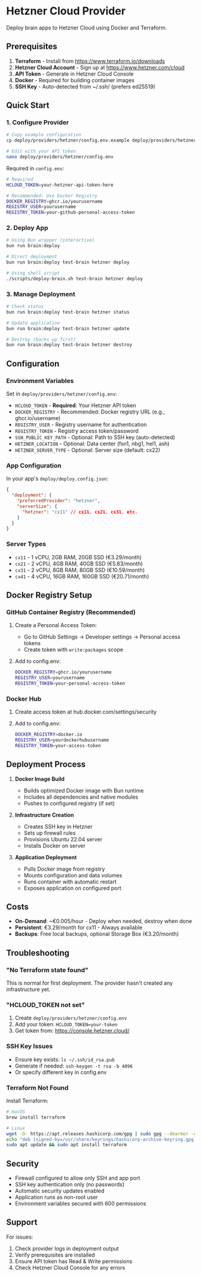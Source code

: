 # Hetzner Cloud Provider

Deploy brain apps to Hetzner Cloud using Docker and Terraform.

## Prerequisites

1. **Terraform** - Install from https://www.terraform.io/downloads
2. **Hetzner Cloud Account** - Sign up at https://www.hetzner.com/cloud
3. **API Token** - Generate in Hetzner Cloud Console
4. **Docker** - Required for building container images
5. **SSH Key** - Auto-detected from ~/.ssh/ (prefers ed25519)

## Quick Start

### 1. Configure Provider

```bash
# Copy example configuration
cp deploy/providers/hetzner/config.env.example deploy/providers/hetzner/config.env

# Edit with your API token
nano deploy/providers/hetzner/config.env
```

Required in `config.env`:

```bash
# Required
HCLOUD_TOKEN=your-hetzner-api-token-here

# Recommended: Use Docker Registry
DOCKER_REGISTRY=ghcr.io/yourusername
REGISTRY_USER=yourusername
REGISTRY_TOKEN=your-github-personal-access-token
```

### 2. Deploy App

```bash
# Using Bun wrapper (interactive)
bun run brain:deploy

# Direct deployment
bun run brain:deploy test-brain hetzner deploy

# Using shell script
./scripts/deploy-brain.sh test-brain hetzner deploy
```

### 3. Manage Deployment

```bash
# Check status
bun run brain:deploy test-brain hetzner status

# Update application
bun run brain:deploy test-brain hetzner update

# Destroy (backs up first)
bun run brain:deploy test-brain hetzner destroy
```

## Configuration

### Environment Variables

Set in `deploy/providers/hetzner/config.env`:

- `HCLOUD_TOKEN` - **Required**: Your Hetzner API token
- `DOCKER_REGISTRY` - Recommended: Docker registry URL (e.g., ghcr.io/username)
- `REGISTRY_USER` - Registry username for authentication
- `REGISTRY_TOKEN` - Registry access token/password
- `SSH_PUBLIC_KEY_PATH` - Optional: Path to SSH key (auto-detected)
- `HETZNER_LOCATION` - Optional: Data center (fsn1, nbg1, hel1, ash)
- `HETZNER_SERVER_TYPE` - Optional: Server size (default: cx22)

### App Configuration

In your app's `deploy/deploy.config.json`:

```json
{
  "deployment": {
    "preferredProvider": "hetzner",
    "serverSize": {
      "hetzner": "cx11" // cx11, cx21, cx31, etc.
    }
  }
}
```

### Server Types

- `cx11` - 1 vCPU, 2GB RAM, 20GB SSD (€3.29/month)
- `cx21` - 2 vCPU, 4GB RAM, 40GB SSD (€5.83/month)
- `cx31` - 2 vCPU, 8GB RAM, 80GB SSD (€10.59/month)
- `cx41` - 4 vCPU, 16GB RAM, 160GB SSD (€20.71/month)

## Docker Registry Setup

### GitHub Container Registry (Recommended)

1. Create a Personal Access Token:

   - Go to GitHub Settings → Developer settings → Personal access tokens
   - Create token with `write:packages` scope

2. Add to config.env:
   ```bash
   DOCKER_REGISTRY=ghcr.io/yourusername
   REGISTRY_USER=yourusername
   REGISTRY_TOKEN=your-personal-access-token
   ```

### Docker Hub

1. Create access token at hub.docker.com/settings/security

2. Add to config.env:
   ```bash
   DOCKER_REGISTRY=docker.io
   REGISTRY_USER=yourdockerhubusername
   REGISTRY_TOKEN=your-access-token
   ```

## Deployment Process

1. **Docker Image Build**

   - Builds optimized Docker image with Bun runtime
   - Includes all dependencies and native modules
   - Pushes to configured registry (if set)

2. **Infrastructure Creation**

   - Creates SSH key in Hetzner
   - Sets up firewall rules
   - Provisions Ubuntu 22.04 server
   - Installs Docker on server

3. **Application Deployment**
   - Pulls Docker image from registry
   - Mounts configuration and data volumes
   - Runs container with automatic restart
   - Exposes application on configured port

## Costs

- **On-Demand**: ~€0.005/hour - Deploy when needed, destroy when done
- **Persistent**: €3.29/month for cx11 - Always available
- **Backups**: Free local backups, optional Storage Box (€3.20/month)

## Troubleshooting

### "No Terraform state found"

This is normal for first deployment. The provider hasn't created any infrastructure yet.

### "HCLOUD_TOKEN not set"

1. Create `deploy/providers/hetzner/config.env`
2. Add your token: `HCLOUD_TOKEN=your-token`
3. Get token from: https://console.hetzner.cloud/

### SSH Key Issues

- Ensure key exists: `ls ~/.ssh/id_rsa.pub`
- Generate if needed: `ssh-keygen -t rsa -b 4096`
- Or specify different key in config.env

### Terraform Not Found

Install Terraform:

```bash
# macOS
brew install terraform

# Linux
wget -O- https://apt.releases.hashicorp.com/gpg | sudo gpg --dearmor -o /usr/share/keyrings/hashicorp-archive-keyring.gpg
echo "deb [signed-by=/usr/share/keyrings/hashicorp-archive-keyring.gpg] https://apt.releases.hashicorp.com $(lsb_release -cs) main" | sudo tee /etc/apt/sources.list.d/hashicorp.list
sudo apt update && sudo apt install terraform
```

## Security

- Firewall configured to allow only SSH and app port
- SSH key authentication only (no passwords)
- Automatic security updates enabled
- Application runs as non-root user
- Environment variables secured with 600 permissions

## Support

For issues:

1. Check provider logs in deployment output
2. Verify prerequisites are installed
3. Ensure API token has Read & Write permissions
4. Check Hetzner Cloud Console for any errors
